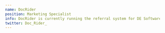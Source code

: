 ```yaml
---
name: DocRider
position: Marketing Specialist
info: DocRider is currently running the referral system for DE Software. Working alongside Orion in digital media with the odd stream and helpful promotions for our users.
twitter: Doc_Rider_
---
```

